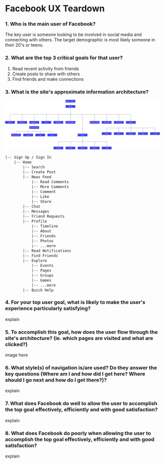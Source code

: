 # Facebook UX Teardown

### 1. Who is the main user of Facebook?

The key user is someone looking to be involved in social media and connecting with others. The target demographic is most likely someone in their 20's or teens.

### 2. What are the top 3 critical goals for that user?

1. Read recent activity from friends
2. Create posts to share with others
3. Find friends and make connections

### 3. What is the site's approximate information architecture?

![alt text](./assets/facebook_ia.png "Facebook Information Architecture")
```
|-- Sign Up / Sign In
    |-- Home
        |-- Search
        |-- Create Post
        |-- News Feed
            |-- Read Comments
            |-- More Comments
            |-- Comment
            |-- Like
            |-- Share
        |-- Chat
        |-- Messages
        |-- Friend Requests
        |-- Profile
            |-- Timeline
            |-- About
            |-- Friends
            |-- Photos
            |-- ...more
        |-- Read Notifications
        |-- Find Friends
        |-- Explore
            |-- Events
            |-- Pages
            |-- Groups
            |-- Games
            |-- ...more
        |-- Quick Help
```

### 4. For your top user goal, what is likely to make the user's experience particularly satisfying?

explain

### 5. To accomplish this goal, how does the user flow through the site's architecture? (ie. which pages are visited and what are clicked?)

image here

### 6. What style(s) of navigation is/are used? Do they answer the key questions (Where am I and how did I get here? Where should I go next and how do I get there?)?

explain

### 7. What does Facebook do well to allow the user to accomplish the top goal effectively, efficiently and with good satisfaction?

explain

### 8. What does Facebook do poorly when allowing the user to accomplish the top goal effectively, efficiently and with good satisfaction?

explain
